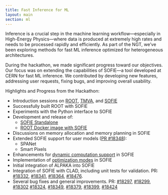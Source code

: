 ```yaml
---
title: Fast Inference for ML
layout: main
section: ml
---
```


Inference is a crucial step in the machine learning workflow—especially in High-Energy Physics—where data is produced at extremely high rates and needs to be processed rapidly and efficiently. As part of the NGT, we’ve been exploring methods for fast ML inference optimized for heterogeneous architectures.

During the hackathon, we made significant progress toward our objectives. Our focus was on extending the capabilities of SOFIE—a tool developed at CERN for fast ML inference. We contributed by developing new features, addressing user requests, fixing bugs, and improving overall usability.

Highlights and Progress from the Hackathon:
- Introduction sessions on [ROOT](https://github.com/root-project/root), [TMVA](https://root.cern/manual/tmva/), and [SOFIE](https://github.com/root-project/root/tree/master/tmva/sofie)
- Successfully built ROOT with SOFIE
- Experiments with the Python interface to SOFIE
- Development and release of:
    - [SOFIE Standalone](https://github.com/sanjibansg/sofie)
    - [ROOT Docker image with SOFIE](https://hub.docker.com/repository/docker/sanjibansg/root-image/general)
- Discussions on memory allocation and memory planning in SOFIE
- Extended SOFIE support for user models ([PR #18348](https://github.com/root-project/root/pull/18348)):
    - SPANet
    - Smart Pixels
- Enhancements for [dynamic computation support](https://github.com/root-project/root/pull/18633) in SOFIE
- Implementation of [optimization modes](https://github.com/root-project/root/pull/18355) in SOFIE
- Initial integration of ALPAKA into SOFIE
- Integration of SOFIE with CLAD, including unit tests for validation. PR: [#18332](https://github.com/root-project/root/pull/18332), [#18341](https://github.com/root-project/root/pull/18341), [#18364](https://github.com/root-project/root/pull/18364), [#18476](https://github.com/root-project/root/pull/18476).
- Several bug fixes and general improvements. PR: [#18297](https://github.com/root-project/root/pull/18297), [#18299](https://github.com/root-project/root/pull/18299), [#18302](https://github.com/root-project/root/pull/18302,) [#18324](https://github.com/root-project/root/pull/18324), [#18349](https://github.com/root-project/root/pull/18349), [#18379](https://github.com/root-project/root/pull/18379), [#18399](https://github.com/root-project/root/pull/18399), [#18424](https://github.com/root-project/root/pull/18424)
